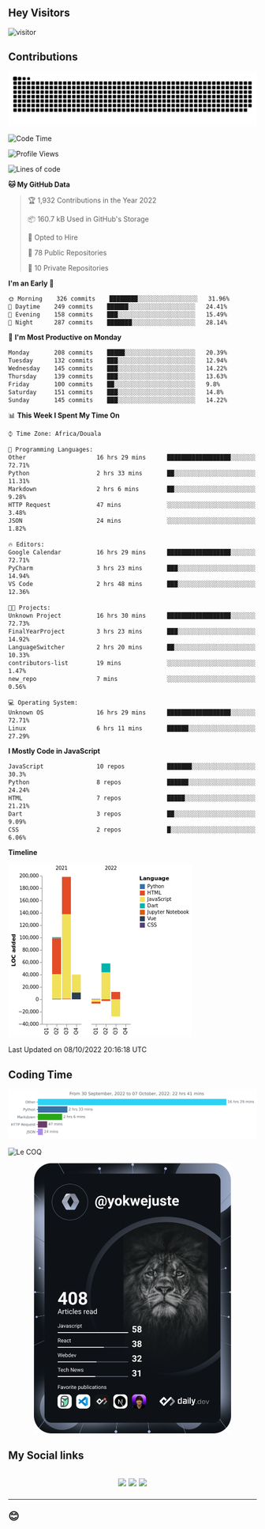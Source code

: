 ## Hey Visitors
![visitor](https://profile-counter.glitch.me/yokwejuste/count.svg)

## Contributions
<p align="center">
  <img src="https://raw.githubusercontent.com/yokwejuste/yokwejuste/output/github-contribution-grid-snake.svg" />
</p>

<!--START_SECTION:waka-->
![Code Time](http://img.shields.io/badge/Code%20Time-1%2C137%20hrs%208%20mins-blue)

![Profile Views](http://img.shields.io/badge/Profile%20Views-11-blue)

![Lines of code](https://img.shields.io/badge/From%20Hello%20World%20I%27ve%20Written-372%20Thousand%20lines%20of%20code-blue)

**🐱 My GitHub Data** 

> 🏆 1,932 Contributions in the Year 2022
 > 
> 📦 160.7 kB Used in GitHub's Storage 
 > 
> 💼 Opted to Hire
 > 
> 📜 78 Public Repositories 
 > 
> 🔑 10 Private Repositories  
 > 
**I'm an Early 🐤** 

```text
🌞 Morning    326 commits    ████████░░░░░░░░░░░░░░░░░   31.96% 
🌆 Daytime    249 commits    ██████░░░░░░░░░░░░░░░░░░░   24.41% 
🌃 Evening    158 commits    ███░░░░░░░░░░░░░░░░░░░░░░   15.49% 
🌙 Night      287 commits    ███████░░░░░░░░░░░░░░░░░░   28.14%

```
📅 **I'm Most Productive on Monday** 

```text
Monday       208 commits    █████░░░░░░░░░░░░░░░░░░░░   20.39% 
Tuesday      132 commits    ███░░░░░░░░░░░░░░░░░░░░░░   12.94% 
Wednesday    145 commits    ███░░░░░░░░░░░░░░░░░░░░░░   14.22% 
Thursday     139 commits    ███░░░░░░░░░░░░░░░░░░░░░░   13.63% 
Friday       100 commits    ██░░░░░░░░░░░░░░░░░░░░░░░   9.8% 
Saturday     151 commits    ███░░░░░░░░░░░░░░░░░░░░░░   14.8% 
Sunday       145 commits    ███░░░░░░░░░░░░░░░░░░░░░░   14.22%

```


📊 **This Week I Spent My Time On** 

```text
⌚︎ Time Zone: Africa/Douala

💬 Programming Languages: 
Other                    16 hrs 29 mins      ██████████████████░░░░░░░   72.71% 
Python                   2 hrs 33 mins       ██░░░░░░░░░░░░░░░░░░░░░░░   11.31% 
Markdown                 2 hrs 6 mins        ██░░░░░░░░░░░░░░░░░░░░░░░   9.28% 
HTTP Request             47 mins             ░░░░░░░░░░░░░░░░░░░░░░░░░   3.48% 
JSON                     24 mins             ░░░░░░░░░░░░░░░░░░░░░░░░░   1.82%

🔥 Editors: 
Google Calendar          16 hrs 29 mins      ██████████████████░░░░░░░   72.71% 
PyCharm                  3 hrs 23 mins       ███░░░░░░░░░░░░░░░░░░░░░░   14.94% 
VS Code                  2 hrs 48 mins       ███░░░░░░░░░░░░░░░░░░░░░░   12.36%

🐱‍💻 Projects: 
Unknown Project          16 hrs 30 mins      ██████████████████░░░░░░░   72.73% 
FinalYearProject         3 hrs 23 mins       ███░░░░░░░░░░░░░░░░░░░░░░   14.92% 
LanguageSwitcher         2 hrs 20 mins       ██░░░░░░░░░░░░░░░░░░░░░░░   10.33% 
contributors-list        19 mins             ░░░░░░░░░░░░░░░░░░░░░░░░░   1.47% 
new_repo                 7 mins              ░░░░░░░░░░░░░░░░░░░░░░░░░   0.56%

💻 Operating System: 
Unknown OS               16 hrs 29 mins      ██████████████████░░░░░░░   72.71% 
Linux                    6 hrs 11 mins       ██████░░░░░░░░░░░░░░░░░░░   27.29%

```

**I Mostly Code in JavaScript** 

```text
JavaScript               10 repos            ███████░░░░░░░░░░░░░░░░░░   30.3% 
Python                   8 repos             ██████░░░░░░░░░░░░░░░░░░░   24.24% 
HTML                     7 repos             █████░░░░░░░░░░░░░░░░░░░░   21.21% 
Dart                     3 repos             ██░░░░░░░░░░░░░░░░░░░░░░░   9.09% 
CSS                      2 repos             █░░░░░░░░░░░░░░░░░░░░░░░░   6.06%

```


**Timeline**

![Chart not found](https://raw.githubusercontent.com/yokwejuste/yokwejuste/master/charts/bar_graph.png) 


 Last Updated on 08/10/2022 20:16:18 UTC
<!--END_SECTION:waka-->

## Coding Time

[![wakatime-stats](https://github.com/yokwejuste/yokwejuste/blob/master/images/stat.svg)](https://wakatime.com/@yokwejuste)

![Le COQ](https://metrics.lecoq.io/yokwejuste/)
<p align="center">
  <a href="#"><img src="https://github.com/yokwejuste/yokwejuste/blob/master/devcard.svg" width="400" alt="Yonkeu K. Steve's Dev Card"/></a>
</p>
<h2>My Social links<h2>
<p align="center">
  <a href="https://twitter.com/yokwejuste"><img src="https://img.shields.io/badge/twitter-%231DA1F2.svg?style=for-the-badge&logo=Twitter&logoColor=white"></a>
  <a href="https://linkedin.com/in/yokwejuste"><img src="https://img.shields.io/badge/linkedin-%230077B5.svg?style=for-the-badge&logo=linkedin&logoColor=white"></a>
  <a href="https://instagram.com/yokwejuste0"><img src="https://img.shields.io/badge/instagram-%23E4405F.svg?style=for-the-badge&logo=Instagram&logoColor=white"></a>
</p>
<hr>
😊
